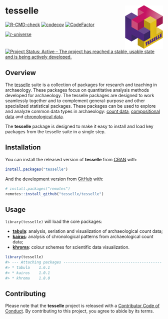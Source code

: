 
<!-- README.md is generated from README.Rmd. Please edit that file -->

# tesselle <img width=120px src="man/figures/logo.png" align="right" />

<!-- badges: start -->

[![R-CMD-check](https://github.com/tesselle/tesselle/workflows/R-CMD-check/badge.svg)](https://github.com/tesselle/tesselle/actions)
[![codecov](https://codecov.io/gh/tesselle/tesselle/branch/main/graph/badge.svg)](https://app.codecov.io/gh/tesselle/tesselle)
[![CodeFactor](https://www.codefactor.io/repository/github/tesselle/tesselle/badge/main)](https://www.codefactor.io/repository/github/tesselle/tesselle/overview/main)

<a href="https://tesselle.r-universe.dev" class="pkgdown-devel"><img
src="https://tesselle.r-universe.dev/badges/tesselle"
alt="r-universe" /></a>

[![Project Status: Active – The project has reached a stable, usable
state and is being actively
developed.](https://www.repostatus.org/badges/latest/active.svg)](https://www.repostatus.org/#active)
<!-- badges: end -->

## Overview

The [tesselle](https://www.tesselle.org/) suite is a collection of
packages for research and teaching in archaeology. These packages focus
on quantitative analysis methods developed for archaeology. The tesselle
packages are designed to work seamlessly together and to complement
general-purpose and other specialized statistical packages. These
packages can be used to explore and analyze common data types in
archaeology: [count data](https://packages.tesselle.org/tabula/),
[compositional data](https://packages.tesselle.org/nexus/) and
[chronological data](https://packages.tesselle.org/kairos/).

The **tesselle** package is designed to make it easy to install and load
key packages from the tesselle suite in a single step.

## Installation

You can install the released version of **tesselle** from
[CRAN](https://CRAN.R-project.org) with:

``` r
install.packages("tesselle")
```

And the development version from [GitHub](https://github.com/) with:

``` r
# install.packages("remotes")
remotes::install_github("tesselle/tesselle")
```

## Usage

`library(tesselle)` will load the core packages:

-   [**tabula**](https://packages.tesselle.org/tabula/): analysis,
    seriation and visualization of archaeological count data;
-   [**kairos**](https://packages.tesselle.org/kairos/): analysis of
    chronological patterns from archaeological count data;
-   [**khroma**](https://packages.tesselle.org/khroma/): colour schemes
    for scientific data visualization.

``` r
library(tesselle)
#> --- Attaching packages -------------------------------------------- tesselle ---
#> * tabula    1.6.1
#> * kairos    1.0.1
#> * khroma    1.8.0
```

## Contributing

Please note that the **tesselle** project is released with a
[Contributor Code of Conduct](https://www.tesselle.org/conduct.html). By
contributing to this project, you agree to abide by its terms.
